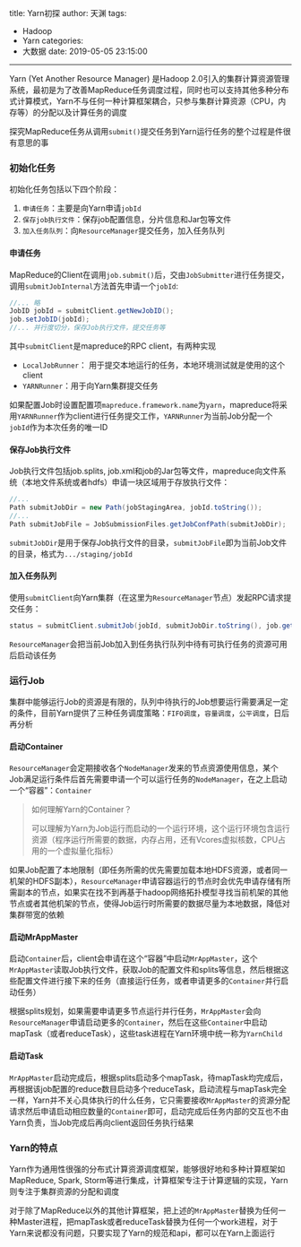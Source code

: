 title: Yarn初探
author: 天渊
tags:
  - Hadoop
  - Yarn
categories:
  - 大数据
date: 2019-05-05 23:15:00
---
Yarn (Yet Another Resource Manager) 是Hadoop 2.0引入的集群计算资源管理系统，最初是为了改善MapReduce任务调度过程，同时也可以支持其他多种分布式计算模式，Yarn不与任何一种计算框架耦合，只参与集群计算资源（CPU，内存等）的分配以及计算任务的调度

探究MapReduce任务从调用`submit()`提交任务到Yarn运行任务的整个过程是件很有意思的事

<!--more-->

### 初始化任务

初始化任务包括以下四个阶段：

1. `申请任务`：主要是向Yarn申请`jobId`
2. `保存job执行文件`：保存job配置信息，分片信息和Jar包等文件
3. `加入任务队列`：向`ResourceManager`提交任务，加入任务队列

#### 申请任务

MapReduce的Client在调用`job.submit()`后，交由`JobSubmitter`进行任务提交，调用`submitJobInternal`方法首先申请一个`jobId`:

```java
//... 略
JobID jobId = submitClient.getNewJobID();
job.setJobID(jobId);
//... 并行度切分，保存Job执行文件，提交任务等
```

其中`submitClient`是mapreduce的RPC client，有两种实现

- `LocalJobRunner`： 用于提交本地运行的任务，本地环境测试就是使用的这个client
- `YARNRunner`：用于向Yarn集群提交任务

如果配置Job时设置配置项`mapreduce.framework.name`为`yarn`，mapreduce将采用`YARNRunner`作为client进行任务提交工作，`YARNRunner`为当前Job分配一个`jobId`作为本次任务的唯一ID

#### 保存Job执行文件

Job执行文件包括job.splits, job.xml和job的Jar包等文件，mapreduce向文件系统（本地文件系统或者hdfs）申请一块区域用于存放执行文件：

```java
//... 
Path submitJobDir = new Path(jobStagingArea, jobId.toString());
//...
Path submitJobFile = JobSubmissionFiles.getJobConfPath(submitJobDir);
```

`submitJobDir`是用于保存Job执行文件的目录，`submitJobFile`即为当前Job文件的目录，格式为`.../staging/jobId`

#### 加入任务队列

使用`submitClient`向Yarn集群（在这里为`ResourceManager`节点）发起RPC请求提交任务：

```java
status = submitClient.submitJob(jobId, submitJobDir.toString(), job.getCredentials());
```

`ResourceManager`会把当前Job加入到任务执行队列中待有可执行任务的资源可用后启动该任务

### 运行Job

集群中能够运行Job的资源是有限的，队列中待执行的Job想要运行需要满足一定的条件，目前Yarn提供了三种任务调度策略：`FIFO调度`，`容量调度`，`公平调度`，日后再分析

#### 启动Container

`ResourceManager`会定期接收各个`NodeManager`发来的节点资源使用信息，某个Job满足运行条件后首先需要申请一个可以运行任务的`NodeManager`，在之上启动一个“容器”：`Container`

> 如何理解Yarn的Container？
>
> 可以理解为Yarn为Job运行而启动的一个运行环境，这个运行环境包含运行资源（程序运行所需要的数据，内存占用，还有Vcores虚拟核数，CPU占用的一个虚拟量化指标）

如果Job配置了本地限制（即任务所需的优先需要加载本地HDFS资源，或者同一机架的HDFS副本），`ResourceManager`申请容器运行的节点时会优先申请存储有所需副本的节点，如果实在找不到再基于hadoop网络拓扑模型寻找当前机架的其他节点或者其他机架的节点，使得Job运行时所需要的数据尽量为本地数据，降低对集群带宽的依赖

#### 启动MrAppMaster

启动`Container`后，client会申请在这个“容器”中启动`MrAppMaster`，这个`MrAppMaster`读取Job执行文件，获取Job的配置文件和splits等信息，然后根据这些配置文件进行接下来的任务（直接运行任务，或者申请更多的`Container`并行启动任务）

根据splits规划，如果需要申请更多节点运行并行任务，`MrAppMaster`会向`ResourceManager`申请启动更多的`Container`，然后在这些`Container`中启动mapTask（或者reduceTask），这些task进程在Yarn环境中统一称为`YarnChild`

#### 启动Task

`MrAppMaster`启动完成后，根据splits启动多个mapTask，待mapTask均完成后，再根据该job配置的reduce数目启动多个reduceTask，启动流程与mapTask完全一样，Yarn并不关心具体执行的什么任务，它只需要接收`MrAppMaster`的资源分配请求然后申请启动相应数量的`Container`即可，启动完成后任务内部的交互也不由Yarn负责，当Job完成后再向client返回任务执行结果

### Yarn的特点

Yarn作为通用性很强的分布式计算资源调度框架，能够很好地和多种计算框架如MapReduce, Spark, Storm等进行集成，计算框架专注于计算逻辑的实现，Yarn则专注于集群资源的分配和调度

对于除了MapReduce以外的其他计算框架，把上述的`MrAppMaster`替换为任何一种Master进程，把mapTask或者reduceTask替换为任何一个work进程，对于Yarn来说都没有问题，只要实现了Yarn的规范和api，都可以在Yarn上面运行

